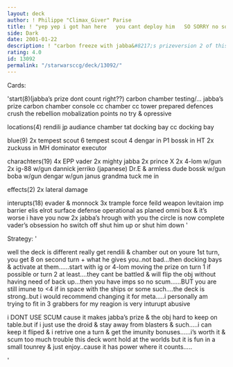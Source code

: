 ```yaml
---
layout: deck
author: ! Philippe "Climax_Giver" Parise
title: ! "yep yep i got han here   you cant deploy him   SO SORRY no soup(han)for you"
side: Dark
date: 2001-01-22
description: ! "carbon freeze with jabba&#8217;s prizeversion 2 of this deck...i fear i posted it much to fast......this  one better but it is still a pile although nothign wrong with god piles......"
rating: 4.0
id: 13092
permalink: "/starwarsccg/deck/13092/"
---
```

Cards: 

'start(8)(jabba’s prize dont count right??)
carbon chamber testing/...
jabba&#8217;s prize
carbon chamber console
cc  chamber
cc  tower
prepared defences
crush the rebellion
mobalization points
no try & opressive

locations(4)
rendili
jp  audiance chamber
tat  docking bay
cc  docking bay

blue(9)
2x tempest scout 6
tempest scout 4
dengar in P1
bossk in HT
2x zuckuss in MH
dominator
executor

charachters(19)
4x EPP vader
2x mighty jabba
2x prince X
2x 4-lom w/gun
2x ig-88 w/gun
dannick jerriko (japanese)
Dr.E & armless dude
bossk w/gun
boba w/gun
dengar w/gun
janus
grandma tuck me in

effects(2)
2x lateral damage


interupts(18)
evader & monnock
3x trample
force feild
weapon levitaion
imp barrier
elis elrot
surface defense
operational as planed
omni box & it&#8217;s worse
i have you now
2x jabba&#8217;s hrough with you
the circle is now complete
vader&#8217;s obsession
ho switch off
shut him up or shut him down  '

Strategy: '

well the deck is different really
get rendili & chamber out on youre 1st turn, you get 8 on second turn + what he gives you..not bad...then docking bays & activate at them......start with ig or 4-lom moving the prize on turn 1 if possible or turn 2 at least....they cant be battled & will flip the obj without having need of back up...then you have imps so no scum......BUT you are still imune to <4 if in space with the ships or some such....the deck is strong..but i would recommend changing it for meta.....i personally am trying to fit in 3 grabbers for my reagion is very inturupt abusive

i DONT USE SCUM cause it makes jabba’s prize & the obj hard to keep on table.but if i just use the droid & stay away from blasters & such.....i can keep it fliped &  i retrive one a turn & get the imunity bonuses......i’s worth it & scum too much trouble
this deck wont hold at the worlds but it is fun in a small tounrey & just enjoy..cause it has power where it counts.....

'
